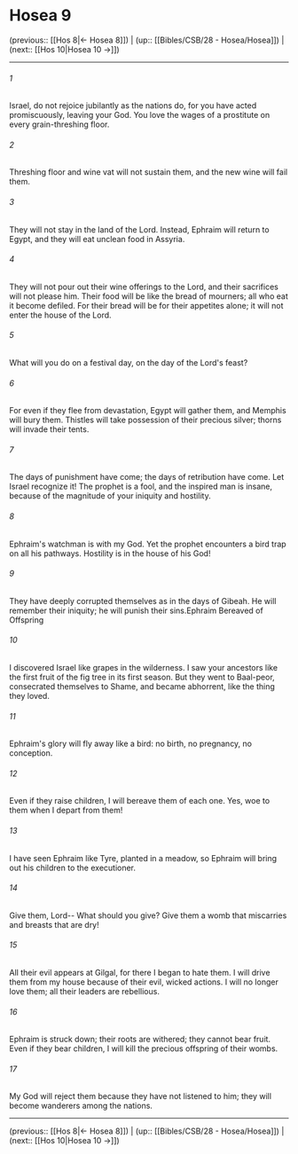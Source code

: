 # Hosea 9

(previous:: [[Hos 8|← Hosea 8]]) | (up:: [[Bibles/CSB/28 - Hosea/Hosea]]) | (next:: [[Hos 10|Hosea 10 →]])

***


###### 1 
Israel, do not rejoice jubilantly as the nations do, for you have acted promiscuously, leaving your God. You love the wages of a prostitute on every grain-threshing floor. 

###### 2 
Threshing floor and wine vat will not sustain them, and the new wine will fail them. 

###### 3 
They will not stay in the land of the Lord. Instead, Ephraim will return to Egypt, and they will eat unclean food in Assyria. 

###### 4 
They will not pour out their wine offerings to the Lord, and their sacrifices will not please him. Their food will be like the bread of mourners; all who eat it become defiled. For their bread will be for their appetites alone; it will not enter the house of the Lord. 

###### 5 
What will you do on a festival day, on the day of the Lord's feast? 

###### 6 
For even if they flee from devastation, Egypt will gather them, and Memphis will bury them. Thistles will take possession of their precious silver; thorns will invade their tents. 

###### 7 
The days of punishment have come; the days of retribution have come. Let Israel recognize it! The prophet is a fool, and the inspired man is insane, because of the magnitude of your iniquity and hostility. 

###### 8 
Ephraim's watchman is with my God. Yet the prophet encounters a bird trap on all his pathways. Hostility is in the house of his God! 

###### 9 
They have deeply corrupted themselves as in the days of Gibeah. He will remember their iniquity; he will punish their sins.Ephraim Bereaved of Offspring 

###### 10 
I discovered Israel like grapes in the wilderness. I saw your ancestors like the first fruit of the fig tree in its first season. But they went to Baal-peor, consecrated themselves to Shame, and became abhorrent, like the thing they loved. 

###### 11 
Ephraim's glory will fly away like a bird: no birth, no pregnancy, no conception. 

###### 12 
Even if they raise children, I will bereave them of each one. Yes, woe to them when I depart from them! 

###### 13 
I have seen Ephraim like Tyre, planted in a meadow, so Ephraim will bring out his children to the executioner. 

###### 14 
Give them, Lord-- What should you give? Give them a womb that miscarries and breasts that are dry! 

###### 15 
All their evil appears at Gilgal, for there I began to hate them. I will drive them from my house because of their evil, wicked actions. I will no longer love them; all their leaders are rebellious. 

###### 16 
Ephraim is struck down; their roots are withered; they cannot bear fruit. Even if they bear children, I will kill the precious offspring of their wombs. 

###### 17 
My God will reject them because they have not listened to him; they will become wanderers among the nations.

***

(previous:: [[Hos 8|← Hosea 8]]) | (up:: [[Bibles/CSB/28 - Hosea/Hosea]]) | (next:: [[Hos 10|Hosea 10 →]])
